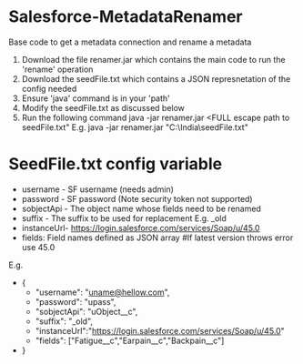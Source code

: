 # Salesforce-MetadataRenamer
Base code to get a metadata connection and rename a metadata

1. Download the file renamer.jar which contains the main code to run the 'rename' operation
2. Download the seedFile.txt which contains a JSON represnetation of the config needed
3. Ensure 'java' command is in your 'path'
4. Modify the seedFile.txt as discussed below 
5. Run the following command java -jar renamer.jar <FULL escape path to seedFile.txt"
   E.g. java -jar renamer.jar "C:\\India\\seedFile.txt"
    
# SeedFile.txt config variable
- username - SF username (needs admin)
- password - SF password (Note security token not supported)
- sobjectApi - The object name whose fields need to be renamed
- suffix - The suffix to be used for replacement E.g. _old
- instanceUrl- https://login.salesforce.com/services/Soap/u/45.0
- fields: Field names defined as JSON array
#If latest version throws error use 45.0


E.g.
- {
	- "username": "uname@hellow.com",
	- "password": "upass",
	- "sobjectApi": "uObject__c",
	- "suffix": "_old",
	- "instanceUrl":"https://login.salesforce.com/services/Soap/u/45.0"
	- "fields": ["Fatigue__c","Earpain__c","Backpain__c"]
- }
